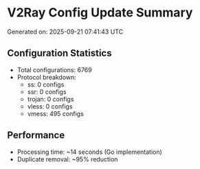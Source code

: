 # V2Ray Config Update Summary
Generated on: 2025-09-21 07:41:43 UTC

## Configuration Statistics
- Total configurations: 6769
- Protocol breakdown:
  - ss: 0 configs
  - ssr: 0 configs
  - trojan: 0 configs
  - vless: 0 configs
  - vmess: 495 configs

## Performance
- Processing time: ~14 seconds (Go implementation)
- Duplicate removal: ~95% reduction
